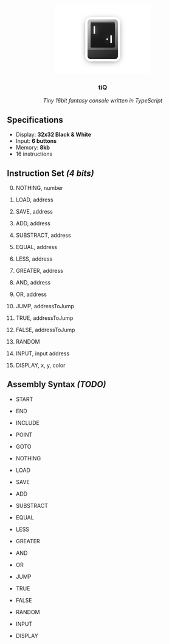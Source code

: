 <p align="center">
	<img src="https://raw.githubusercontent.com/Kirlovon/tiQ/master/assets/logo.png" alt="tiQ Logo" width="256">
</p>

<h3 align="center">tiQ</h3>
<p align="center"><i>Tiny 16bit fantasy console written in TypeScript</i></p>

## Specifications
* Display: **32x32 Black & White**
* Input: **6 buttons**
* Memory: **8kb** 
* 16 instructions

## Instruction Set _(4 bits)_
0. NOTHING, number
1. LOAD, address
2. SAVE, address

3. ADD, address
4. SUBSTRACT, address

5. EQUAL, address
6. LESS, address
7. GREATER, address
8. AND, address
9. OR, address

10. JUMP, addressToJump
11. TRUE, addressToJump
12. FALSE, addressToJump

13. RANDOM
14. INPUT, input address
15. DISPLAY, x, y, color

## Assembly Syntax _(TODO)_
* START
* END

* INCLUDE
* POINT
* GOTO

* NOTHING
* LOAD
* SAVE
* ADD
* SUBSTRACT
* EQUAL 
* LESS
* GREATER
* AND
* OR
* JUMP
* TRUE
* FALSE
* RANDOM
* INPUT
* DISPLAY
